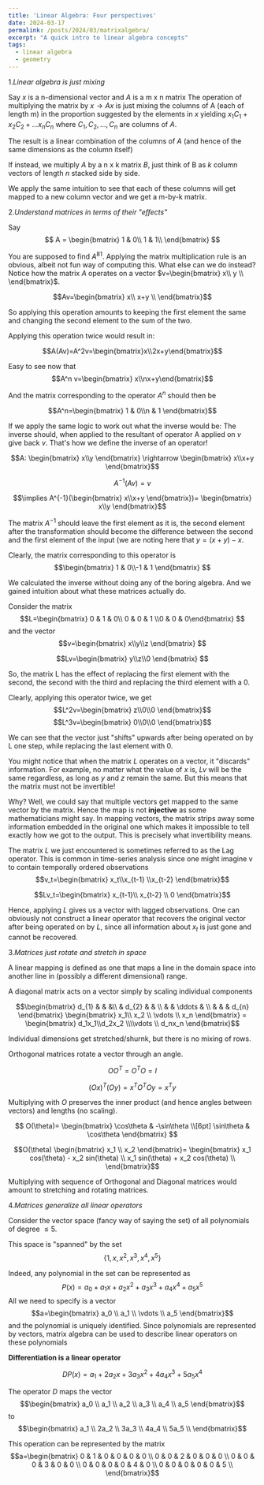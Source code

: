 ```yaml
---
title: 'Linear Algebra: Four perspectives'
date: 2024-03-17
permalink: /posts/2024/03/matrixalgebra/
excerpt: "A quick intro to linear algebra concepts"
tags:
  - linear algebra
  - geometry
---
```


1.*Linear algebra is just mixing*

Say $x$ is a n-dimensional vector and $A$ is a m x n matrix
The operation of multiplying the matrix by $x \rightarrow Ax$ is just mixing the columns of A (each of length m) in the proportion suggested by the elements in $x$ yielding $x_1C_1+x_2C_2+\dots x_n C_n$ where $C_1,C_2, \dots ,C_n$ are columns of $A$.

The result is a linear combination of the columns of $A$ (and hence of the same dimensions as the column itself)

If instead, we multiply $A$ by a n x k matrix $B$, just think of B as $k$ column vectors of length $n$ stacked side by side.

We apply the same intuition to see that each of these columns will get mapped to a new column vector and we get a m-by-k matrix.

2.*Understand matrices in terms of their "effects"*

Say
 $$ A =
\begin{bmatrix} 
1 & 0\\
1 & 1\\
\end{bmatrix}
$$

You are supposed to find $A^{81}$. Applying the matrix multiplication rule is an obvious, albeit not fun way of computing this. What else can we do instead? Notice how the matrix $A$ operates on a vector $v=\begin{bmatrix} x\\ y \\ \end{bmatrix}$.

$$Av=\begin{bmatrix} x\\ x+y \\ \end{bmatrix}$$

So applying this operation amounts to keeping the first element the same and changing the second element to the sum of the two.

Applying this operation twice would result in:

$$A(Av)=A^2v=\begin{bmatrix}x\\2x+y\end{bmatrix}$$

Easy to see now that $$A^n v=\begin{bmatrix} x\\nx+y\end{bmatrix}$$

And the matrix corresponding to the operator $A^n$ should then be

$$A^n=\begin{bmatrix} 1 & 0\\n & 1 \end{bmatrix}$$

If we apply the same logic to work out what the inverse would be: The inverse should, when applied to the resultant of operator A applied on $v$ give back $v$. That's how we define the inverse of an operator!

$$A: \begin{bmatrix} x\\y \end{bmatrix} \rightarrow \begin{bmatrix} x\\x+y \end{bmatrix}$$

$$A^{-1}(Av)=v$$

$$\implies A^{-1}(\begin{bmatrix} x\\x+y \end{bmatrix})= \begin{bmatrix} x\\y \end{bmatrix}$$

The matrix $A^{-1}$ should leave the first element as it is, the second element after the transformation should become the difference between the second and the first element of the input (we are noting here that  $y = (x+y) - x$.

Clearly, the matrix corresponding to this operator is 
$$\begin{bmatrix} 1 & 0\\-1 & 1 \end{bmatrix} $$

We calculated the inverse without doing any of the boring algebra. And we gained intuition about what these matrices actually do. 

Consider the matrix 
$$L=\begin{bmatrix} 0 & 1 & 0\\ 0 & 0 & 1 \\0 & 0 & 0\end{bmatrix} $$ and the vector $$v=\begin{bmatrix} x\\y\\z \end{bmatrix} $$

$$Lv=\begin{bmatrix} y\\z\\0 \end{bmatrix} $$

So, the matrix L has the effect of replacing the first element with the second, the second with the third and replacing the third element with a 0.

Clearly, applying this operator twice, we get
$$L^2v=\begin{bmatrix} z\\0\\0 \end{bmatrix}$$ 
$$L^3v=\begin{bmatrix} 0\\0\\0 \end{bmatrix}$$ 

We can see that the vector just "shifts" upwards after being operated on by L one step, while replacing the last element with 0. 

You might notice that when the matrix $L$ operates on a vector, it "discards" information. For example, no matter what the value of $x$ is, $Lv$ will be the same regardless, as long as $y$ and $z$ remain the same. But this means that the matrix must not be invertible! 

Why? Well, we could say that multiple vectors get mapped to the same vector by the matrix. Hence the map is not **injective** as some mathematicians might say. In mapping vectors, the matrix strips away some information embedded in the original one which makes it impossible to tell exactly how we got to the output. This is precisely what invertibility means. 

The matrix $L$ we just encountered is sometimes referred to as the Lag operator. This is common in time-series analysis since one might imagine v to contain temporally ordered observations $$v_t=\begin{bmatrix} x_t\\x_{t-1} \\x_{t-2} \end{bmatrix}$$ 

$$Lv_t=\begin{bmatrix} x_{t-1}\\ x_{t-2} \\ 0 \end{bmatrix}$$ 

Hence, applying $L$ gives us a vector with lagged observations. One can obviously not construct a linear operator that recovers the original vector after being operated on by $L$, since all information about $x_t$ is just gone and cannot be recovered.


3.*Matrices just rotate and stretch in space*

A linear mapping is defined as one that maps a line in the domain space into another line in (possibly a different dimensional) range.

A diagonal matrix acts on a vector simply by scaling individual components

$$\begin{bmatrix}
   d_{1} &  &  &\\
   & d_{2} &  & \\
   &  &  \ddots & \\
   &  &   & d_{n}
 \end{bmatrix} 
 \begin{bmatrix} x_1\\ x_2 \\ \vdots \\ x_n \end{bmatrix} = 
\begin{bmatrix} d_1x_1\\d_2x_2 \\\\vdots \\ d_nx_n \end{bmatrix}$$

Individual dimensions get stretched/shurnk, but there is no mixing of rows.

Orthogonal matrices rotate a vector through an angle.

$$OO^T=O^TO=I$$

$$(Ox)^T(Oy)=x^TO^TOy=x^Ty$$

Multiplying with $O$ preserves the inner product (and hence angles between vectors) and lengths (no scaling).

$$
O(\theta)=
\begin{bmatrix}
\cos\theta & -\sin\theta \\[6pt]
\sin\theta & \cos\theta
\end{bmatrix}
$$

$$O(\theta) \begin{bmatrix} x_1 \\ x_2 \end{bmatrix}=
\begin{bmatrix}
x_1 cos(\theta) - x_2 sin(\theta) \\
x_1 sin(\theta) + x_2 cos(\theta) \\
\end{bmatrix}$$

Multiplying with sequence of Orthogonal and Diagonal matrices would amount to stretching and rotating matrices.

4.*Matrices generalize all linear operators*

Consider the vector space (fancy way of saying the set) of all polynomials of degree $\le 5$.

This space is "spanned" by the set $$ \{1,x,x^2,x^3,x^4,x^5\} $$

Indeed, any polynomial in the set can be represented as 
$$P(x)=a_0+a_1 x+a_2 x^2 +a_3 x^3 + a_4 x^4 +a_5 x^5$$
 All we need to specify is a vector  $$a=\begin{bmatrix} a_0 \\ a_1 \\ \vdots \\ a_5 \end{bmatrix}$$ and the polynomial is uniquely identified. 
Since polynomials are represented by vectors, matrix algebra can be used to describe linear operators on these polynomials

**Differentiation is a linear operator**

$$DP(x)=a_1 + 2a_2 x + 3a_3 x^2 + 4 a_4 x^3 +5 a_5 x^4$$

The operator $D$ maps the vector $$\begin{bmatrix} a_0 \\
a_1 \\
a_2 \\
a_3 \\
a_4 \\
a_5 \end{bmatrix}$$ to $$\begin{bmatrix} a_1 \\
2a_2 \\
3a_3 \\
4a_4 \\
5a_5 \\ \end{bmatrix}$$
 
This operation can be represented by the matrix
$$a=\begin{bmatrix} 0 & 1 & 0 & 0 & 0 & 0 \\
0 & 0 & 2 & 0 & 0 & 0 \\
0 & 0 & 0 & 3 & 0 & 0 \\
0 & 0 & 0 & 0 & 4 & 0 \\
0 & 0 & 0 & 0 & 0 & 5 \\ \end{bmatrix}$$


